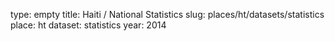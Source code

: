 type: empty
title: Haiti / National Statistics
slug: places/ht/datasets/statistics
place: ht
dataset: statistics
year: 2014
